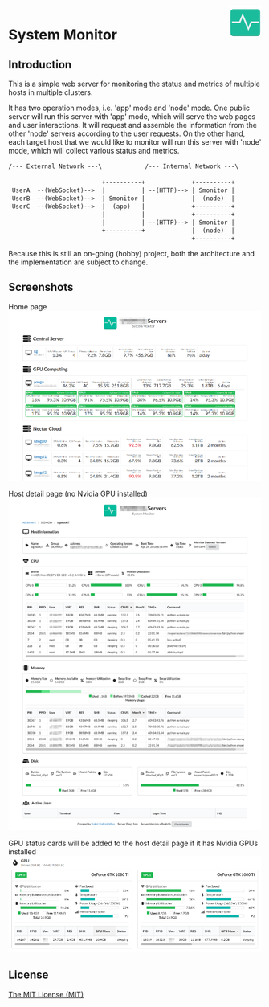 <img align="right" src="static/image/logo-64.png"/>

# System Monitor

## Introduction

This is a simple web server for monitoring the status and metrics of multiple hosts in multiple clusters.

It has two operation modes, i.e. 'app' mode and 'node' mode. One public server will run this server with 'app' mode, 
which will serve the web pages and user interactions. It will request and assemble the information from the other 'node' servers 
according to the user requests. On the other hand, each target host that we would like to monitor will run this server with 'node' mode, 
which will collect various status and metrics.

```
/--- External Network ---\            /--- Internal Network ---\

                          +----------+             +----------+
 UserA  --(WebSocket)-->  |          | --(HTTP)--> | Smonitor |
 UserB  --(WebSocket)-->  | Smonitor |             |  (node)  |
 UserC  --(WebSocket)-->  |  (app)   |             +----------+
                          |          |             +----------+
                          |          | --(HTTP)--> | Smonitor |
                          +----------+             |  (node)  |
                                                   +----------+                  
```

Because this is still an on-going (hobby) project, both the architecture and the implementation are subject to change.

## Screenshots

Home page
![home page](screenshots/home.png)

Host detail page (no Nvidia GPU installed)
![host page](screenshots/host.png)

GPU status cards will be added to the host detail page if it has Nvidia GPUs installed
![gpu cards](screenshots/gpu.png)

## License

[The MIT License (MIT)](LICENSE.md)
